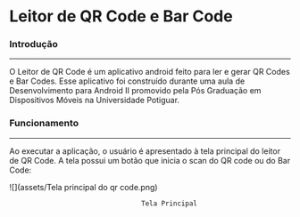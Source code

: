 # Leitor de QR Code e Bar Code

### Introdução

---

O Leitor de QR Code é um aplicativo android feito para ler  e gerar QR Codes e Bar Codes. Esse aplicativo foi construído durante uma aula de Desenvolvimento para Android II promovido pela Pós Graduação em Dispositivos Móveis na Universidade Potiguar.

### Funcionamento

---

Ao executar a aplicação, o usuário é apresentado à tela principal do leitor de QR Code. A tela possui um botão que inicia o scan do QR code ou do Bar Code:

![](assets/Tela principal do qr code.png)

```
                                 Tela Principal
```



